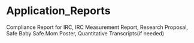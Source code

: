 # Application_Reports
Compliance Report for IRC, IRC Measurement Report, Research Proposal, Safe Baby Safe Mom Poster, Quantitative Transcripts(if needed)
